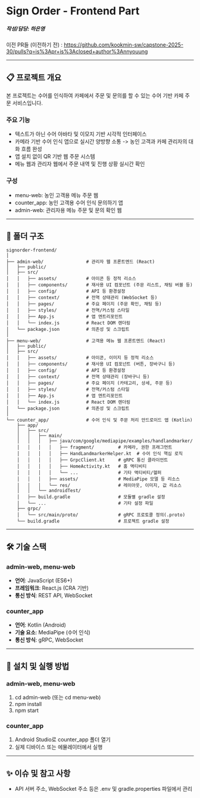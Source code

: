 # Sign Order - Frontend Part

##### 작성/담당: 하은영

이전 PR들 (이전하기 전) : https://github.com/kookmin-sw/capstone-2025-30/pulls?q=is%3Apr+is%3Aclosed+author%3Annyouung

---

## 📋 프로젝트 개요
본 프로젝트는 수어를 인식하여 카페에서 주문 및 문의를 할 수 있는 수어 기반 카페 주문 서비스입니다.
### 주요 기능
- 텍스트가 아닌 수어 아바타 및 이모지 기반 시각적 인터페이스 
- 카메라 기반 수어 인식 앱으로 실시간 양방향 소통 -> 농인 고객과 카페 관리자의 대화 흐름 완성
- 앱 설치 없이 QR 기반 웹 주문 시스템
- 메뉴 웹과 관리자 웹에서 주문 내역 및 진행 상황 실시간 확인
### 구성
- menu-web: 농인 고객용 메뉴 주문 웹
- counter_app: 농인 고객용 수어 인식 문의하기 앱
- admin-web: 관리자용 메뉴 주문 및 문의 확인 웹

---

## 📁 폴더 구조
```
signorder-frontend/
│
├── admin-web/                # 관리자 웹 프론트엔드 (React)
│   ├── public/
│   ├── src/
│   │   ├── assets/           # 아이콘 등 정적 리소스
│   │   ├── components/       # 재사용 UI 컴포넌트 (주문 리스트, 채팅 버블 등)
│   │   ├── config/           # API 등 환경설정
│   │   ├── context/          # 전역 상태관리 (WebSocket 등)
│   │   ├── pages/            # 주요 페이지 (주문 확인, 채팅 등)
│   │   ├── styles/           # 전역/커스텀 스타일
│   │   ├── App.js            # 앱 엔트리포인트
│   │   └── index.js          # React DOM 렌더링
│   └── package.json          # 의존성 및 스크립트
│
├── menu-web/                 # 고객용 메뉴 웹 프론트엔드 (React)
│   ├── public/ 
│   ├── src/
│   │   ├── assets/           # 아이콘, 이미지 등 정적 리소스
│   │   ├── components/       # 재사용 UI 컴포넌트 (버튼, 장바구니 등)
│   │   ├── config/           # API 등 환경설정
│   │   ├── context/          # 전역 상태관리 (장바구니 등)
│   │   ├── pages/            # 주요 페이지 (카테고리, 상세, 주문 등)
│   │   ├── styles/           # 전역/커스텀 스타일
│   │   ├── App.js            # 앱 엔트리포인트
│   │   └── index.js          # React DOM 렌더링
│   └── package.json          # 의존성 및 스크립트
│
└── counter_app/              # 수어 인식 및 주문 처리 안드로이드 앱 (Kotlin)
    ├── app/
    │   ├── src/
    │   │   ├── main/
    │   │   │   ├── java/com/google/mediapipe/examples/handlandmarker/
    │   │   │   │   ├── fragment/         # 카메라, 권한 프래그먼트
    │   │   │   │   ├── HandLandmarkerHelper.kt  # 수어 인식 핵심 로직
    │   │   │   │   ├── GrpcClient.kt     # gRPC 통신 클라이언트
    │   │   │   │   ├── HomeActivity.kt   # 홈 액티비티
    │   │   │   │   └── ...               # 기타 액티비티/헬퍼
    │   │   │   ├── assets/               # MediaPipe 모델 등 리소스
    │   │   │   └── res/                  # 레이아웃, 이미지, 값 리소스
    │   │   └── androidTest/
    │   ├── build.gradle                  # 모듈별 gradle 설정
    │   └── ...                           # 기타 설정 파일
    ├── grpc/
    │   └── src/main/proto/               # gRPC 프로토콜 정의(.proto)
    └── build.gradle                      # 프로젝트 gradle 설정

```

---

## 🛠 기술 스택  
### admin-web, menu-web
- **언어**: JavaScript (ES6+)
- **프레임워크**: React.js (CRA 기반)
- **통신 방식**: REST API, WebSocket

### counter_app
- **언어**: Kotlin (Android)
- **기술 요소**: MediaPipe (수어 인식)
- **통신 방식**: gRPC, WebSocket

---

## 🚀 설치 및 실행 방법
### admin-web, menu-web
1. cd admin-web (또는 cd menu-web)
2. npm install
3. npm start

### counter_app
1. Android Studio로 counter_app 폴더 열기
2. 실제 디바이스 또는 에뮬레이터에서 실행

---

## ✨ 이슈 및 참고 사항
- API 서버 주소, WebSocket 주소 등은 .env 및 gradle.properties 파일에서 관리
